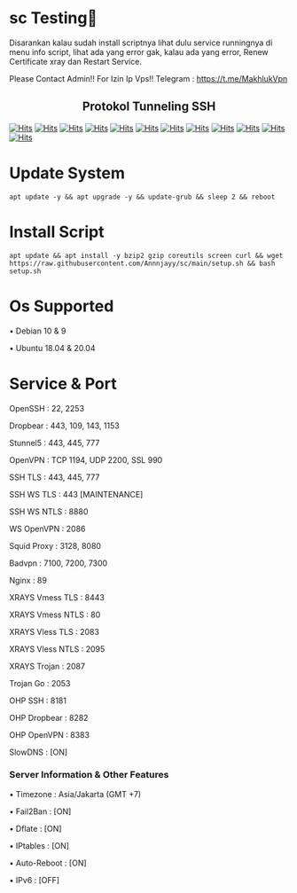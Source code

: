 # sc Testing🗿

 Disarankan kalau sudah install scriptnya
lihat dulu service runningnya di menu info script,
lihat ada yang error gak, kalau ada yang error,
Renew Certificate xray dan Restart Service.

Please Contact Admin!! For Izin Ip Vps!!
Telegram : https://t.me/MakhlukVpn
</h2>
<h2 align="center">Protokol Tunneling SSH</h2>

[![Hits](https://img.shields.io/badge/SSH_OpenSSH-F38020?style=for-the-badge&logo=Cloudflare&logoColor=white&edge_flat=false)](https://github.com/Annnjayy/sc)
[![Hits](https://img.shields.io/badge/SSH_Dropber-F38020?style=for-the-badge&logo=Cloudflare&logoColor=white&edge_flat=false)](https://github.com/Annnjayy/sc)
[![Hits](https://img.shields.io/badge/SSH_SSLH-F38020?style=for-the-badge&logo=Cloudflare&logoColor=white&edge_flat=false)](https://github.com/Annnjayy/sc)
[![Hits](https://img.shields.io/badge/SSH_Stunnel5-F38020?style=for-the-badge&logo=Cloudflare&logoColor=white&edge_flat=false)](https://github.com/Annnjayy/sc)
[![Hits](https://img.shields.io/badge/SSH_Squid-F38020?style=for-the-badge&logo=Cloudflare&logoColor=white&edge_flat=false)](https://github.com/Annnjayy/sc)
[![Hits](https://img.shields.io/badge/SSH_OHP-F38020?style=for-the-badge&logo=Cloudflare&logoColor=white&edge_flat=false)](https://github.com/Annnjayy/sc)
[![Hits](https://img.shields.io/badge/SSH_Websocket-F38020?style=for-the-badge&logo=Cloudflare&logoColor=white&edge_flat=false)](https://github.com/Annnjayy/sc)
[![Hits](https://img.shields.io/badge/SSH_OpenVPN-F38020?style=for-the-badge&logo=Cloudflare&logoColor=white&edge_flat=false)](https://github.com/Annnjayy/sc)
[![Hits](https://img.shields.io/badge/SSH_SlowDNS-F38020?style=for-the-badge&logo=Cloudflare&logoColor=white&edge_flat=false)](https://github.com/Annnjayy/sc)
[![Hits](https://img.shields.io/badge/XRAY_VLESS-F38020?style=for-the-badge&logo=Cloudflare&logoColor=white&edge_flat=false)](https://github.com/Annnjayy/sc)
[![Hits](https://img.shields.io/badge/XRAY_VMESS-F38020?style=for-the-badge&logo=Cloudflare&logoColor=white&edge_flat=false)](https://github.com/Annnjayy/sc)
[![Hits](https://img.shields.io/badge/XRAY_TROJAN-F38020?style=for-the-badge&logo=Cloudflare&logoColor=white&edge_flat=false)](https://github.com/Annnjayy/sc)
# Update System
````
apt update -y && apt upgrade -y && update-grub && sleep 2 && reboot
````
# Install Script
````
apt update && apt install -y bzip2 gzip coreutils screen curl && wget https://raw.githubusercontent.com/Annnjayy/sc/main/setup.sh && bash setup.sh
````
# Os Supported

• Debian 10 & 9

• Ubuntu 18.04 & 20.04

# Service & Port

 OpenSSH                   : 22, 2253

 Dropbear                  : 443, 109, 143, 1153

 Stunnel5                  : 443, 445, 777

 OpenVPN                   : TCP 1194, UDP 2200, SSL 990

 SSH TLS                   : 443, 445, 777

 SSH WS TLS                : 443 [MAINTENANCE]

 SSH WS NTLS               : 8880

 WS OpenVPN                : 2086

 Squid Proxy               : 3128, 8080

 Badvpn                    : 7100, 7200, 7300

 Nginx                     : 89

 XRAYS Vmess TLS           : 8443

 XRAYS Vmess NTLS          : 80

 XRAYS Vless TLS           : 2083

 XRAYS Vless NTLS          : 2095

 XRAYS Trojan              : 2087

 Trojan Go                 : 2053

 OHP SSH                   : 8181

 OHP Dropbear              : 8282

 OHP OpenVPN               : 8383

 SlowDNS                   : [ON]

 ### Server Information & Other Features

• Timezone                : Asia/Jakarta (GMT +7)

• Fail2Ban                : [ON]

• Dflate                  : [ON]

• IPtables                : [ON]

• Auto-Reboot             : [ON]

• IPv6                    : [OFF]
